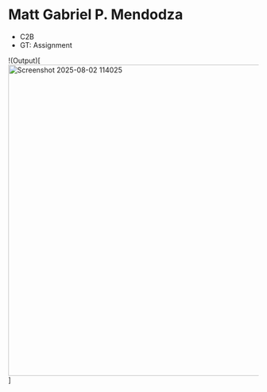 # Matt Gabriel P. Mendodza
- C2B
- GT: Assignment

!(Output)[<img width="1314" height="626" alt="Screenshot 2025-08-02 114025" src="https://github.com/user-attachments/assets/fffd9c94-11be-4eb3-bbbd-f8e9d71c8883" />]
